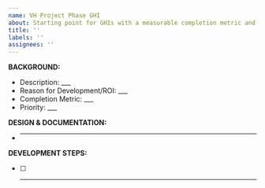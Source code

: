 ```yaml
---
name: VH Project Phase GHI
about: Starting point for GHIs with a measurable completion metric and ROI
title: ''
labels: ''
assignees: ''
---
```


**BACKGROUND:**
- Description: ___
- Reason for Development/ROI: ___
- Completion Metric: ___
- Priority: ___

**DESIGN & DOCUMENTATION:**
* ___

**DEVELOPMENT STEPS:**
- [ ] ___
